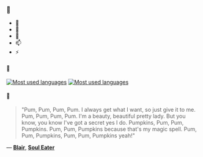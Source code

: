 ### 👋

- 🔭
- 🌱
- 💬
- 📫
- ⚡

#### 🧏

[![Most used languages](https://github-readme-stats-aynah.vercel.app/api/top-langs/?username=aynh&theme=solarized-dark&langs_count=6&layout=compact&hide_title=true)](https://github.com/anuraghazra/github-readme-stats#gh-dark-mode-only)
[![Most used languages](https://github-readme-stats-aynah.vercel.app/api/top-langs/?username=aynh&theme=solarized-light&langs_count=6&layout=compact&hide_title=true)](https://github.com/anuraghazra/github-readme-stats#gh-light-mode-only)

#### 💬

> "Pum, Pum, Pum, Pum. I always get what I want, so just give it to me. Pum, Pum, Pum, Pum. I'm a beauty, beautiful pretty lady. But you know, you know I've got a secret yes I do. Pumpkins, Pum, Pum, Pumpkins. Pum, Pum, Pumpkins because that's my magic spell. Pum, Pum, Pumpkins, Pum, Pum, Pumpkins yeah!"

&mdash; [**Blair**](https://myanimelist.net/character.php?q=Blair&cat=character), [**Soul Eater**](https://myanimelist.net/search/all?q=Soul%20Eater&cat=all)
